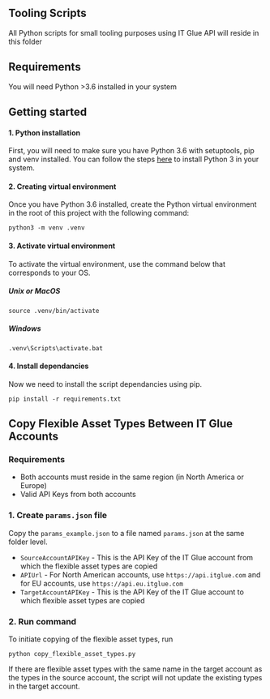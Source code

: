 ## Tooling Scripts
All Python scripts for small tooling purposes using IT Glue API will
reside in this folder

## Requirements
You will need Python >3.6 installed in your system

## Getting started

#### 1. Python installation
First, you will need to make sure you have Python 3.6 with setuptools,
pip and venv installed.
You can follow the steps [here](http://docs.python-guide.org/en/latest/starting/installation/)
to install Python 3 in your system.

#### 2. Creating virtual environment
Once you have Python 3.6 installed, create the Python
virtual environment in the root of this project with the following command:

    python3 -m venv .venv


#### 3. Activate virtual environment
To activate the virtual environment, use the command below that corresponds to your OS.
##### Unix or MacOS

    source .venv/bin/activate

##### Windows

    .venv\Scripts\activate.bat


#### 4. Install dependancies
Now we need to install the script dependancies using pip.

    pip install -r requirements.txt

## Copy Flexible Asset Types Between IT Glue Accounts
### Requirements
- Both accounts must reside in the same region (in North America or Europe)
- Valid API Keys from both accounts

### 1. Create `params.json` file
Copy the `params_example.json` to a file
named `params.json` at the same folder level.

- `SourceAccountAPIKey` - This is the API Key of the IT Glue account from which
the flexible asset types are copied
- `APIUrl` - For North American accounts, use `https://api.itglue.com` and for
EU accounts, use `https://api.eu.itglue.com`
- `TargetAccountAPIKey` - This is the API Key of the IT Glue account to which
flexible asset types are copied


### 2. Run command
To initiate copying of the flexible asset types, run
```
python copy_flexible_asset_types.py
```
If there are flexible asset types with the same name in the target account as the
types in the source account, the script will not update the existing types in the target account.
